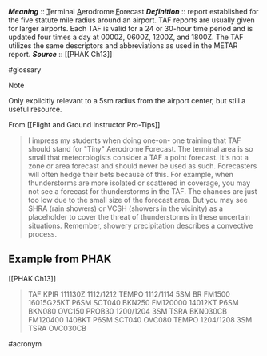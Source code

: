 ***Meaning*** :: <u>T</u>erminal <u>A</u>erodrome <u>F</u>orecast
***Definition***    :: report established for the five statute mile radius around an airport. TAF reports are usually given for larger airports. Each TAF is valid for a 24 or 30-hour time period and is updated four times a day at 0000Z, 0600Z, 1200Z, and 1800Z. The TAF utilizes the same descriptors and abbreviations as used in the METAR report.
***Source***         :: [[PHAK Ch13]]

#glossary
> [!note]
> Only explicitly relevant to a 5sm radius from the airport center, but still a useful resource.

From [[Flight and Ground Instructor Pro-Tips]]
> I impress my students when doing one-on-
one training that TAF should stand for "Tiny" 
Aerodrome Forecast. The terminal area is so 
small that meteorologists consider a TAF a 
point forecast. It's not a zone or area forecast 
and should never be used as such. Forecasters 
will often hedge their bets because of this. 
For example, when thunderstorms are more 
isolated or scattered in coverage, you may not 
see a forecast for thunderstorms in the TAF. The 
chances are just too low due to the small size of 
the forecast area. But you may see SHRA (rain 
showers) or VCSH (showers in the vicinity) as a 
placeholder to cover the threat of 
thunderstorms in these uncertain situations. 
Remember, showery precipitation describes a 
convective process.


## Example from PHAK
[[PHAK Ch13]]
> TAF 
> KPIR 111130Z 1112/1212 
> TEMPO 1112/1114 5SM BR 
> FM1500 16015G25KT P6SM SCT040 BKN250 
> FM120000 14012KT P6SM BKN080 OVC150 PROB30 1200/1204 3SM TSRA BKN030CB 
> FM120400 1408KT P6SM SCT040 OVC080 
> TEMPO 1204/1208 3SM TSRA OVC030CB

#acronym